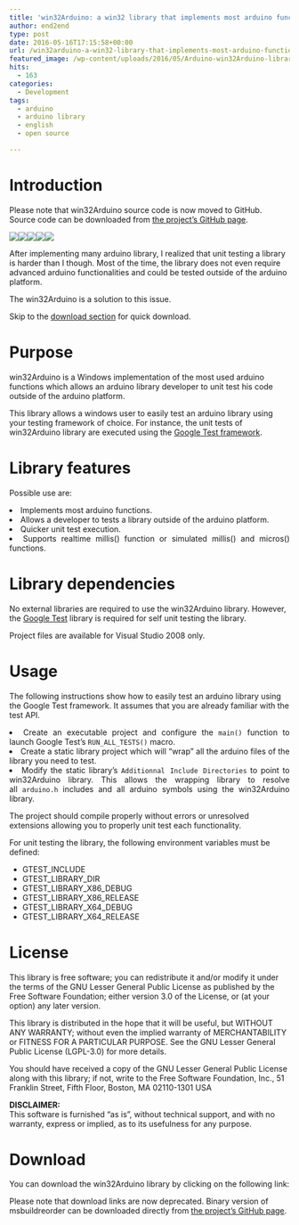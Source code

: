 ```yaml
---
title: 'win32Arduino: a win32 library that implements most arduino functions'
author: end2end
type: post
date: 2016-05-16T17:15:58+00:00
url: /win32arduino-a-win32-library-that-implements-most-arduino-functions/
featured_image: /wp-content/uploads/2016/05/Arduino-win32Arduino-library-672x378.jpg
hits:
  - 163
categories:
  - Development
tags:
  - arduino
  - arduino library
  - english
  - open source

---
```

# <span id="Introduction">Introduction</span>

Please note that win32Arduino source code is now moved to GitHub. Source code can be downloaded from [the project&#8217;s GitHub page][1].

![][2]![][3]![][4]![][5]![][6] 

After implementing many arduino library, I realized that unit testing a library is harder than I though. Most of the time, the library does not even require advanced arduino functionalities and could be tested outside of the arduino platform.

The win32Arduino is a solution to this issue.

<!--more-->

Skip to the [download section][7] for quick download.

# <span id="Purpose">Purpose</span>

win32Arduino is a Windows implementation of the most used arduino functions which allows an arduino library developer to unit test his code outside of the arduino platform.

This library allows a windows user to easily test an arduino library using your testing framework of choice. For instance, the unit tests of win32Arduino library are executed using the [Google Test framework][8].

# <span id="Library_features">Library features</span>

Possible use are:

<li style="text-align: justify;">
  Implements most arduino functions.
</li>
<li style="text-align: justify;">
  Allows a developer to tests a library outside of the arduino platform.
</li>
<li style="text-align: justify;">
  Quicker unit test execution.
</li>
<li style="text-align: justify;">
  Supports realtime millis() function or simulated millis() and micros() functions.
</li>

# <span id="Library_dependencies">Library dependencies</span>

No external libraries are required to use the win32Arduino library. However, the [Google Test][8] library is required for self unit testing the library.

Project files are available for Visual Studio 2008 only.

# <span id="Usage">Usage</span>

The following instructions show how to easily test an arduino library using the Google Test framework. It assumes that you are already familiar with the test API.

<li style="text-align: justify;">
  Create an executable project and configure the <code class="prettycode">main()</code> function to launch Google Test&#8217;s <code class="prettycode">RUN_ALL_TESTS()</code> macro.
</li>
<li style="text-align: justify;">
  Create a static library project which will &#8220;wrap&#8221; all the arduino files of the library you need to test.
</li>
<li style="text-align: justify;">
  Modify the static library&#8217;s <code class="prettycode">Additionnal Include Directories</code> to point to win32Arduino library. This allows the wrapping library to resolve all <code class="prettycode">arduino.h</code> includes and all arduino symbols using the win32Arduino library.
</li>

The project should compile properly without errors or unresolved extensions allowing you to properly unit test each functionality.

For unit testing the library, the following environment variables must be defined:

  * GTEST_INCLUDE
  * GTEST\_LIBRARY\_DIR
  * GTEST\_LIBRARY\_X86_DEBUG
  * GTEST\_LIBRARY\_X86_RELEASE
  * GTEST\_LIBRARY\_X64_DEBUG
  * GTEST\_LIBRARY\_X64_RELEASE

# <span id="License">License</span>

This library is free software; you can redistribute it and/or modify it under the terms of the GNU Lesser General Public License as published by the Free Software Foundation; either version 3.0 of the License, or (at your option) any later version.

This library is distributed in the hope that it will be useful, but WITHOUT ANY WARRANTY; without even the implied warranty of MERCHANTABILITY or FITNESS FOR A PARTICULAR PURPOSE. See the GNU Lesser General Public License (LGPL-3.0) for more details.

You should have received a copy of the GNU Lesser General Public License along with this library; if not, write to the Free Software Foundation, Inc., 51 Franklin Street, Fifth Floor, Boston, MA 02110-1301 USA

**DISCLAIMER:**  
This software is furnished &#8220;as is&#8221;, without technical support, and with no warranty, express or implied, as to its usefulness for any purpose.

# <span id="Download">Download</span>

You can download the win32Arduino library by clicking on the following link:

<p class="pleasenote" data-pleasenote="true">
  Please note that download links are now deprecated. Binary version of msbuildreorder can be downloaded directly from <a href="http://github.com/end2endzone/win32Arduino/releases">the project&#8217;s GitHub page</a>.
</p>

 [1]: http://github.com/end2endzone/win32Arduino
 [2]: https://img.shields.io/badge/License-MIT-yellow.svg
 [3]: https://img.shields.io/github/release/end2endzone/win32Arduino.svg
 [4]: https://ci.appveyor.com/api/projects/status/4jhi6oqgaji5e7pl/branch/master?svg=true
 [5]: https://img.shields.io/appveyor/tests/end2endzone/win32Arduino/master.svg
 [6]: https://img.shields.io/github/downloads/end2endzone/win32Arduino/total.svg
 [7]: #Download
 [8]: http://github.com/google/googletest